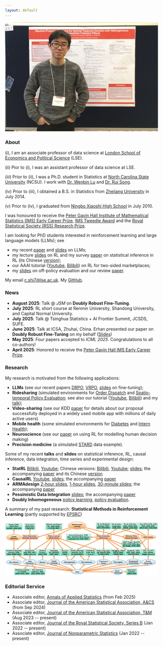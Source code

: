 ```yaml
---
layout: default
---
```


<!---<img class="profile-picture" src="profile0.jpg" width="1000" height="1000">-->
<img src="profile0.jpg">

### About

(i), I am an associate professor of data science at [London School of Economics and Political Science](http://www.lse.ac.uk/statistics) (LSE). 

(ii) Pior to (i), I was an assistant professor of data science at LSE. 

(iii) Prior to (ii), I was a Ph.D. student in Statistics at [North Carolina State University](https://www.stat.ncsu.edu/) (NCSU). I work with [Dr. Wenbin Lu](https://www4.stat.ncsu.edu/~lu/) and 
[Dr. Rui Song](https://song-ray.github.io/). 

(iv) Prior to (iii), I obtained a B.S. in Statistics from [Zhejiang University](https://www.zju.edu.cn/english/) in July 2014.

(v) Prior to (iv), I graduated from [Ningbo Xiaoshi High School](https://en.wikipedia.org/wiki/Xiaoshi_Middle_School) in July 2010.

<!---I have a postdoc position funded by [EPSRC](https://gow.epsrc.ukri.org/NGBOViewGrant.aspx?GrantRef=EP/W014971/1&utm_source=BenchmarkEmail&utm_campaign=PhD_Newsletter_-_LT_Week_05_(2021%2f22)&utm_medium=email). See the post [here](https://jobs.lse.ac.uk/Vacancies/W/3537/0/335760/15539/research-officer-in-statistics).-->

I was honoured to receive the [Peter Gavin Hall Institute of Mathematical Statistics (IMS) Early Career Prize](https://imstat.org/ims-awards/peter-gavin-hall-ims-early-career-prize/), [IMS Tweedie Award](https://imstat.org/2024/03/05/chengchun-shi-receives-2024-ims-tweedie-new-researcher-award/) and the [Royal Statistical Society (RSS) Research Prize](https://rss.org.uk/news-publication/news-publications/2021/general-news/announcing-our-honours-recipients-for-2021/). 

I am looking for PhD students interested in reinforcement learning and large language models (LLMs); see 

* my recent [paper](https://arxiv.org/pdf/2506.01183) and [slides](https://callmespring.github.io/slides/DRPO.pdf) on LLMs;
* my lecture [slides](https://github.com/callmespring/RL-short-course) on RL and my survey [paper](https://arxiv.org/abs/2502.16195) on statistical inference in RL (its Chinese [version](https://mp.weixin.qq.com/s/_uPxaxhYuG0D4AiillMJug));
* our AAAI tutorial ([Youtube](https://www.youtube.com/watch?v=LwShOYaRFqM&list=PLA_E7IjY9cw4aC4T8pnV3vl9wSA1461KV), [Bilibili](https://www.bilibili.com/video/BV1ZS9NYpEHg/?spm_id_from=333.788.recommend_more_video.-1&vd_source=0ff25cf8645aa63231bec2428b94bf6f
)) on RL for two-sided marketplaces; 
* my [slides](https://github.com/callmespring/RL-short-course/blob/main/Lecture%205/OPEslides.pdf) on off-policy evaluation and our review [paper](https://arxiv.org/pdf/2212.06355.pdf). 

My email <c.shi7@lse.ac.uk>. My [GitHub](https://github.com/callmespring). 

### News

- **August 2025**: Talk @ *JSM* on **Doubly Robust Fine-Tuning**.
- **July 2025**: RL short course at Renmin University, Shandong University, and Capital Normal University.
- **July 2025**: Talk @ Tsinghua Statistics + AI Frontier Summit, JCSDS, SUFE. 
- **June 2025**: Talk at ICSA, Zhuhai, China. Erhan presented our paper on **Doubly Robust Fine-Tuning** on my behalf ([Slides](https://callmespring.github.io/slides/DRPO.pdf))
- **May 2025**: *Four* papers accepted to *ICML 2025*. Congratulations to all co-authors!
- **April 2025**: Honored to receive the [Peter Gavin Hall IMS Early Career Prize](https://imstat.org/2025/05/05/chengchun-shi-wins-peter-gavin-hall-ims-early-career-prize/).


### Research

My research is motivated from the following applications: 
* **LLMs** (see our recent papers [DRPO](https://arxiv.org/pdf/2506.01183), [VRPO](https://arxiv.org/pdf/2504.03784),  [slides](https://callmespring.github.io/slides/DRPO.pdf) on fine-tuning);
* **Ridesharing** (simulated environments for [Order Dispatch](https://github.com/callmespring/MDPOD) and [Spatio-temporal Policy Evaluation](https://github.com/RunzheStat/CausalMARL); see also our tutorial ([Youtube](https://www.youtube.com/watch?v=LwShOYaRFqM&list=PLA_E7IjY9cw4aC4T8pnV3vl9wSA1461KV), [Bilibili](https://www.bilibili.com/video/BV1ZS9NYpEHg/?spm_id_from=333.788.recommend_more_video.-1&vd_source=0ff25cf8645aa63231bec2428b94bf6f
)) and my [talk](https://www.bilibili.com/video/BV1yo4y1j7FU/?spm_id_from=333.337.search-card.all.click&vd_source=0ff25cf8645aa63231bec2428b94bf6f)); 
* **Video-sharing** (see our KDD [paper](https://dl.acm.org/doi/pdf/10.1145/3580305.3599809) for details about our proposal successfully deployed in a widely used mobile app with millions of daily active users)
* **Mobile health** (some simulated environments for [Diabetes](https://github.com/RunzheStat/TestMDP) and [Intern Health](https://github.com/limengbinggz/cusum-rl));
* **Neuroscience** (see our [paper](https://www.biorxiv.org/content/10.1101/2023.06.19.545524v1.full.pdf) on using RL for modelling human decision making)
* **Precision medicine** (a simulated [STARD](https://cran.r-project.org/web/packages/ITRSelect/index.html) data example).

Some of my recent **talks** and **slides** on statistical inference, RL, causal inference, data integration, time series and experimental design: 
* **StatRL** [Bilibili](https://www.bilibili.com/video/BV1ZP4y1r7DC/?spm_id_from=333.337.search-card.all.click&vd_source=0ff25cf8645aa63231bec2428b94bf6f), [Youtube](https://www.youtube.com/watch?v=-SW9PevZThs&t=982s); Chinese versions: [Bilibili](https://www.bilibili.com/video/BV1kP411f7dA/?spm_id_from=333.337.search-card.all.click), [Youtube](https://www.youtube.com/watch?v=7NWBLuok8nk&t=3048s); [slides](https://callmespring.github.io/slides/StatRL.pdf); the accompanying [paper](https://arxiv.org/abs/2502.16195) and its Chinese [version](https://mp.weixin.qq.com/s/_uPxaxhYuG0D4AiillMJug)
* **CausalRL** [Youtube](https://www.youtube.com/watch?v=Zor1CmRyycw&t=397s), [slides](https://callmespring.github.io/slides/CausalRL.pdf); the accompanying [paper](https://arxiv.org/pdf/2002.01711)
* **ARMAdesign** [2-hour slides](https://callmespring.github.io/slides/ABtesting.pdf), [1-hour slides](https://callmespring.github.io/slides/ARMAdesign.pdf), [30-minute slides](https://callmespring.github.io/slides/design30m.pdf); the accompanying [paper](https://arxiv.org/pdf/2408.05342v3)
* **Pessimistic Data Integration** [slides](https://callmespring.github.io/slides/DataIntegration.pdf); the accompanying [paper](https://arxiv.org/pdf/2406.00317)
* **Doubly Inhomogeneous** [policy learning](https://callmespring.github.io/slides/DIRL.pdf), [policy evaluation](https://callmespring.github.io/slides/DIOPE.pdf). 

A summary of my past research: **Statistical Methods in Reinforcement Learning** (partly supported by [EPSRC](https://gow.epsrc.ukri.org/NGBOViewGrant.aspx?GrantRef=EP/W014971/1))

<img src="map0.png" width="700">

### Editorial Service
* Associate editor, [Annals of Applied Statistics](https://imstat.org/journals-and-publications/annals-of-applied-statistics/) (from Feb 2025)
* Associate editor, [Journal of the American Statistical Association, A&CS](https://www.tandfonline.com/journals/uasa20) (from Sep 2024)
* Associate editor, [Journal of the American Statistical Association, T&M](https://www.tandfonline.com/journals/uasa20) (Aug 2023 -- present)
* Associate editor, [Journal of the Royal Statistical Society, Series B](https://rss.onlinelibrary.wiley.com/journal/14679868) (Jan 2022 -- present)
* Associate editor, [Journal of Nonparametric Statistics](https://www.tandfonline.com/journals/gnst20) (Jan 2022 -- present)


